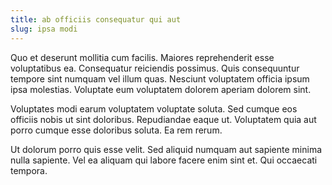 ```yaml
---
title: ab officiis consequatur qui aut
slug: ipsa modi
---
```


Quo et deserunt mollitia cum facilis. Maiores reprehenderit esse voluptatibus ea. Consequatur reiciendis possimus. Quis consequuntur tempore sint numquam vel illum quas. Nesciunt voluptatem officia ipsum ipsa molestias. Voluptate eum voluptatem dolorem aperiam dolorem sint.

Voluptates modi earum voluptatem voluptate soluta. Sed cumque eos officiis nobis ut sint doloribus. Repudiandae eaque ut. Voluptatem quia aut porro cumque esse doloribus soluta. Ea rem rerum.

Ut dolorum porro quis esse velit. Sed aliquid numquam aut sapiente minima nulla sapiente. Vel ea aliquam qui labore facere enim sint et. Qui occaecati tempora.
